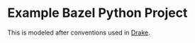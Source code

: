 # Example Bazel Python Project

This is modeled after conventions used in [Drake](https://drake.mit.edu/).
